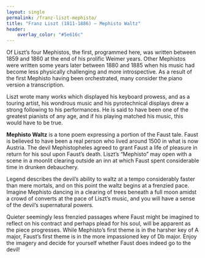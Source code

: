 ```yaml
---
layout: single
permalink: /franz-liszt-mephisto/
title: "Franz Liszt (1811-1886) – Mephisto Waltz"
header:
    overlay_color: "#5e616c"
---
```


Of Liszt’s four Mephistos, the first, programmed here, was written between 1859 and 1860 at the end of his prolific Weimer years. Other Mephistos were written some years later between 1880 and 1885 when his music had become less physically challenging and more introspective. As a result of the first Mephisto having been orchestrated, many consider the piano version a transcription.

Liszt wrote many works which displayed his keyboard prowess, and as a touring artist, his wondrous music and his pyrotechnical displays drew a strong following to his performances. He is said to have been one of the greatest pianists of any age, and if his playing matched his music, this would have to be true.

**Mephisto Waltz** is a tone poem expressing a portion of the Faust tale. Faust is believed to have been a real person who lived around 1500 in what is now Austria. The devil Mephistopheles agreed to grant Faust a life of pleasure in return for his soul upon Faust’s death. Liszt’s “Mephisto” may open with a scene in a moonlit clearing outside an inn at which Faust spent considerable time in drunken debauchery.

Legend describes the devil’s ability to waltz at a tempo considerably faster than mere mortals, and on this point the waltz begins at a frenzied pace. Imagine Mephisto dancing in a clearing of trees beneath a full moon amidst a crowd of converts at the pace of Liszt’s music, and you will have a sense of the devil’s supernatural powers.

Quieter seemingly less frenzied passages where Faust might be imagined to reflect on his contract and perhaps plead for his soul, will be apparent as the piece progresses. While Mephisto’s first theme is in the harsher key of A major, Faust’s first theme is in the more impassioned key of Db major. Enjoy the imagery and decide for yourself whether Faust does indeed go to the devil!
